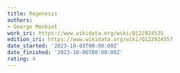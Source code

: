 ```yaml
---
title: Regenesis
authors:
- George Monbiot
work_iri: https://www.wikidata.org/wiki/Q122924535
edition_iri: https://www.wikidata.org/wiki/Q122924557
date_started: '2023-10-03T00:00:00Z'
date_finished: '2023-10-06T00:00:00Z'
rating: 4
---
```


